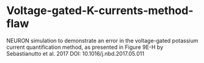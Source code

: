 # Voltage-gated-K-currents-method-flaw

NEURON simulation to demonstrate an error in the voltage-gated potassium current quantification method, as presented in Figure 9E-H by Sebastianutto et al. 2017 DOI: 10.1016/j.nbd.2017.05.011
